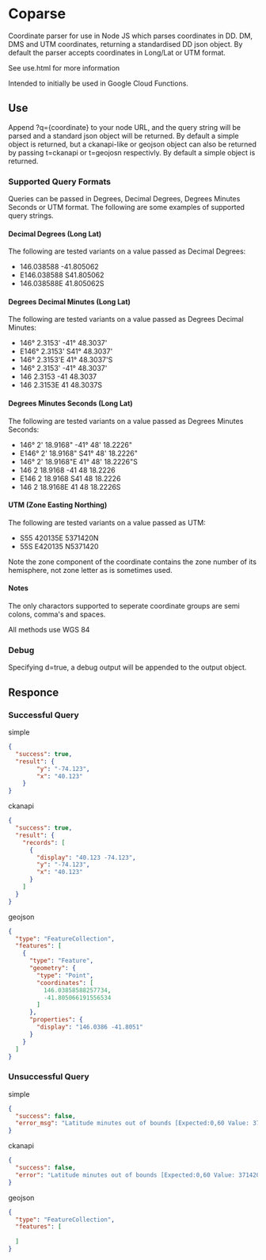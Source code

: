 # Coparse

Coordinate parser for use in Node JS which parses coordinates in DD. DM, DMS and UTM coordinates, returning a standardised DD json object. By default the parser accepts coordinates in Long/Lat or UTM format.

See use.html for more information

Intended to initially be used in Google Cloud Functions.

## Use

Append ?q={coordinate} to your node URL, and the query string will be parsed and a standard json object will be returned. By default a simple object is returned, but a ckanapi-like or geojson object can also be returned by passing t=ckanapi or t=geojosn respectivly. By default a simple object is returned.

### Supported Query Formats
Queries can be passed in Degrees, Decimal Degrees, Degrees Minutes Seconds or UTM format. The following are some examples of supported query strings.

#### Decimal Degrees (Long Lat)

The following are tested variants on a value passed as Decimal Degrees:

 * 146.038588 -41.805062
 * E146.038588 S41.805062
 * 146.038588E 41.805062S

#### Degrees Decimal Minutes (Long Lat)

The following are tested variants on a value passed as Degrees Decimal Minutes:

 * 146° 2.3153' -41° 48.3037'
 * E146° 2.3153' S41° 48.3037'
 * 146° 2.3153'E 41° 48.3037'S
 * 146° 2.3153' -41° 48.3037'
 * 146 2.3153 -41 48.3037
 * 146 2.3153E 41 48.3037S

#### Degrees Minutes Seconds (Long Lat)

The following are tested variants on a value passed as Degrees Minutes Seconds:

 * 146° 2' 18.9168" -41° 48' 18.2226"
 * E146° 2' 18.9168" S41° 48' 18.2226"
 * 146° 2' 18.9168"E 41° 48' 18.2226"S
 * 146 2 18.9168 -41 48 18.2226
 * E146 2 18.9168 S41 48 18.2226
 * 146 2 18.9168E 41 48 18.2226S

#### UTM (Zone Easting Northing)

The following are tested variants on a value passed as UTM:

 * S55 420135E 5371420N
 * 55S E420135 N5371420

Note the zone component of the coordinate contains the zone number of its hemisphere, not zone letter as is sometimes used.

#### Notes

The only charactors supported to seperate coordinate groups are semi colons, comma's and spaces.

All methods use WGS 84

### Debug
Specifying d=true, a debug output will be appended to the output object.

## Responce

### Successful Query

simple

```json
{
  "success": true,
  "result": {
        "y": "-74.123",
        "x": "40.123"
    }
}
```

ckanapi

```json
{
  "success": true,
  "result": {
    "records": [
      {
        "display": "40.123 -74.123",
        "y": "-74.123",
        "x": "40.123"
      }
    ]
  }
}
```

geojson

```json
{
  "type": "FeatureCollection",
  "features": [
    {
      "type": "Feature",
      "geometry": {
        "type": "Point",
        "coordinates": [
          146.03858588257734,
          -41.805066191556534
        ]
      },
      "properties": {
        "display": "146.0386 -41.8051"
      }
    }
  ]
}
```

### Unsuccessful Query

simple

```json
{
  "success": false,
  "error_msg": "Latitude minutes out of bounds [Expected:0,60 Value: 371420]"
}
```

ckanapi

```json
{
  "success": false,
  "error": "Latitude minutes out of bounds [Expected:0,60 Value: 371420]"
}
```

geojson

```json
{
  "type": "FeatureCollection",
  "features": [
    
  ]
}
```